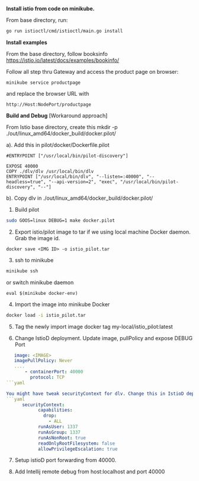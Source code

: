 **Install istio from code on minikube.**

From base directory, run:
```bash
go run istioctl/cmd/istioctl/main.go install
```

**Install examples**

From the base directory, follow booksinfo
https://istio.io/latest/docs/examples/bookinfo/

Follow all step thru Gateway and access the product page on browser:
```
minikube service productpage
```
and replace the browser URL with
```
http://Host:NodePort/productpage
```

**Build and Debug**
[Workaround approach]

From Istio base directory, create this
mkdir -p ./out/linux_amd64/docker_build/docker.pilot/

a). Add this in pilot/docker/Dockerfile.pilot
```docker
#ENTRYPOINT ["/usr/local/bin/pilot-discovery"]

EXPOSE 40000
COPY ./dlv/dlv /usr/local/bin/dlv
ENTRYPOINT ["/usr/local/bin/dlv", "--listen=:40000", "--headless=true", "--api-version=2", "exec", "/usr/local/bin/pilot-discovery", "--"]
```

b). Copy dlv in ./out/linux_amd64/docker_build/docker.pilot/


1. Build pilot 
```bash
sudo GOOS=linux DEBUG=1 make docker.pilot
```

2. Export istio/pilot image to tar if we using local machine Docker daemon. 
Grab the image id.
```
docker save <IMG ID> -o istio_pilot.tar
```

3. ssh to minikube 
```bash
minikube ssh
```
or switch minikube daemon
```
eval $(minikube docker-env)
```

4. Import the image into minikube Docker
```bash
docker load -i istio_pilot.tar
```

5. Tag the newly import image
docker tag <Imported Image ID> my-local/istio_pilot:latest   


6. Change IstioD deployment. Update image, pullPolicy and expose DEBUG Port
```yaml
   image: <IMAGE>
   imagePullPolicy: Never
   ....
       - containerPort: 40000
         protocol: TCP  
```yaml         

You might have tweak securityContext for dlv. Change this in IstioD deploymet:
```yaml
      securityContext:
            capabilities:
              drop:
                - ALL
            runAsUser: 1337
            runAsGroup: 1337
            runAsNonRoot: true
            readOnlyRootFilesystem: false
            allowPrivilegeEscalation: true         
```            

7. Setup istioD port forwarding from 40000.

8. Add Intellij remote debug from host:localhost and port 40000